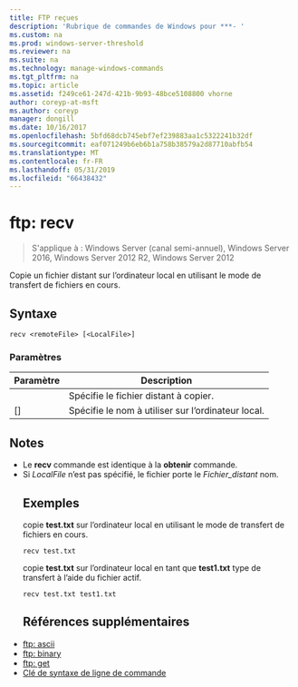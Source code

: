 ```yaml
---
title: FTP reçues
description: 'Rubrique de commandes de Windows pour ***- '
ms.custom: na
ms.prod: windows-server-threshold
ms.reviewer: na
ms.suite: na
ms.technology: manage-windows-commands
ms.tgt_pltfrm: na
ms.topic: article
ms.assetid: f249ce61-247d-421b-9b93-48bce5108800 vhorne
author: coreyp-at-msft
ms.author: coreyp
manager: dongill
ms.date: 10/16/2017
ms.openlocfilehash: 5bfd68dcb745ebf7ef239883aa1c5322241b32df
ms.sourcegitcommit: eaf071249b6eb6b1a758b38579a2d87710abfb54
ms.translationtype: MT
ms.contentlocale: fr-FR
ms.lasthandoff: 05/31/2019
ms.locfileid: "66438432"
---
```

# <a name="ftp-recv"></a>ftp: recv

>S'applique à : Windows Server (canal semi-annuel), Windows Server 2016, Windows Server 2012 R2, Windows Server 2012

Copie un fichier distant sur l’ordinateur local en utilisant le mode de transfert de fichiers en cours.   
## <a name="syntax"></a>Syntaxe  
```  
recv <remoteFile> [<LocalFile>]  
```  
### <a name="parameters"></a>Paramètres  

|   Paramètre   |                   Description                    |
|---------------|--------------------------------------------------|
| <remoteFile>  |        Spécifie le fichier distant à copier.        |
| [<LocalFile>] | Spécifie le nom à utiliser sur l’ordinateur local. |

## <a name="remarks"></a>Notes  
- Le **recv** commande est identique à la **obtenir** commande.  
- Si *LocalFile* n’est pas spécifié, le fichier porte le *Fichier_distant* nom.  
  ## <a name="BKMK_Examples"></a>Exemples  
  copie **test.txt** sur l’ordinateur local en utilisant le mode de transfert de fichiers en cours.  
  ```  
  recv test.txt  
  ```  
  copie **test.txt** sur l’ordinateur local en tant que **test1.txt** type de transfert à l’aide du fichier actif.  
  ```  
  recv test.txt test1.txt  
  ```  
  ## <a name="additional-references"></a>Références supplémentaires  
- [ftp: ascii](ftp-ascii.md)  
- [ftp: binary](ftp-binary.md)  
- [ftp: get](ftp-get.md)  
- [Clé de syntaxe de ligne de commande](command-line-syntax-key.md)  
